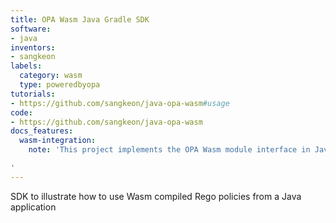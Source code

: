 ```yaml
---
title: OPA Wasm Java Gradle SDK
software:
- java
inventors:
- sangkeon
labels:
  category: wasm
  type: poweredbyopa
tutorials:
- https://github.com/sangkeon/java-opa-wasm#usage
code:
- https://github.com/sangkeon/java-opa-wasm
docs_features:
  wasm-integration:
    note: 'This project implements the OPA Wasm module interface in Java.

'
---
```

SDK to illustrate how to use Wasm compiled Rego policies from a Java application

